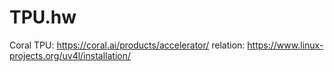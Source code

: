 # TPU.hw
Coral TPU: https://coral.ai/products/accelerator/ relation: https://www.linux-projects.org/uv4l/installation/

